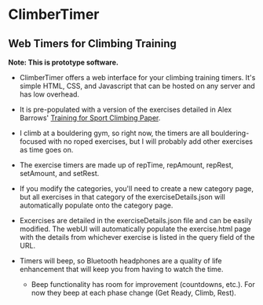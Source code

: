 # ClimberTimer
## Web Timers for Climbing Training

__Note: This is prototype software.__

- ClimberTimer offers a web interface for your climbing training timers. It's simple HTML, CSS, and Javascript that can be hosted on any server and has low overhead.

- It is pre-populated with a version of the exercises detailed in Alex Barrows' [Training for Sport Climbing Paper](https://www.trainingbeta.com/wp-content/uploads/2015/05/1.-Alex-Barrows-Training-Doc-V2-for-training-beta.pdf). 

- I climb at a bouldering gym, so right now, the timers are all bouldering-focused with no roped exercises, but I will probably add other exercises as time goes on.

- The exercise timers are made up of repTime, repAmount, repRest, setAmount, and setRest.

- If you modify the categories, you'll need to create a new category page, but all exercises in that category of the exerciseDetails.json will automatically populate onto the category page.

- Excercises are detailed in the exerciseDetails.json file and can be easily modified. The webUI will automatically populate the exercise.html page with the details from whichever exercise is listed in the query field of the URL.

- Timers will beep, so Bluetooth headphones are a quality of life enhancement that will keep you from having to watch the time.
  - Beep functionality has room for improvement (countdowns, etc.). For now they beep at each phase change (Get Ready, Climb, Rest). 
